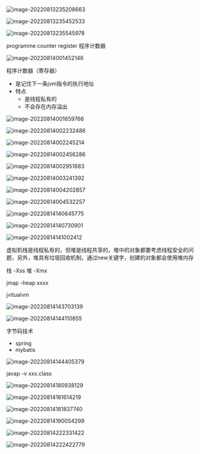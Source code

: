 ![image-20220813235208663](photo/image-20220813235208663.png)

![image-20220813235452533](photo/image-20220813235452533.png)

![image-20220813235545978](photo/image-20220813235545978.png)

programme counter register 程序计数器

![image-20220814001452146](photo/image-20220814001452146.png)

程序计数器（寄存器）

- 是记住下一条jvm指令的执行地址
- 特点
  - 是线程私有的
  - 不会存在内存溢出

![image-20220814001659766](photo/image-20220814001659766.png)

![image-20220814002232486](photo/image-20220814002232486.png)

![image-20220814002245214](photo/image-20220814002245214.png)

![image-20220814002456286](photo/image-20220814002456286.png)

![image-20220814002951883](photo/image-20220814002951883.png)

![image-20220814003241392](photo/image-20220814003241392.png) 

![image-20220814004202857](photo/image-20220814004202857.png)

![image-20220814004532257](photo/image-20220814004532257.png)

![image-20220814140645775](photo/image-20220814140645775.png)

![image-20220814140730901](photo/image-20220814140730901.png)

![image-20220814141002412](photo/image-20220814141002412.png)

虚拟机栈是线程私有的，但堆是线程共享的，堆中的对象都要考虑线程安全的问题，另外，堆具有垃圾回收机制，通过new关键字，创建的对象都会使用堆内存

栈 -Xss 堆 -Xmx

jmap -heap xxxx

jvitualvm

![image-20220814143703139](photo/image-20220814143703139.png)

![image-20220814144110855](photo/image-20220814144110855.png)

字节码技术

- spring
- mybatis

![image-20220814144405379](photo/image-20220814144405379.png)

javap -v xxx.class

![image-20220814180938129](photo/image-20220814180938129.png)

![image-20220814181614219](photo/image-20220814181614219.png)

![image-20220814181837740](photo/image-20220814181837740.png)

![image-20220814190054299](photo/image-20220814190054299.png)

![image-20220814222331422](photo/image-20220814222331422.png)

![image-20220814222422779](photo/image-20220814222422779.png)
